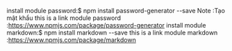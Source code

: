 install module password:$ npm install password-generator --save
Note :Tạo mật khẩu 
this is a link module password :https://www.npmjs.com/package/password-generator
install module markdown:$ npm install markdown --save
this is a link module markdown :https://www.npmjs.com/package/markdown